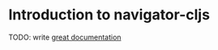 # Introduction to navigator-cljs

TODO: write [great documentation](http://jacobian.org/writing/what-to-write/)
